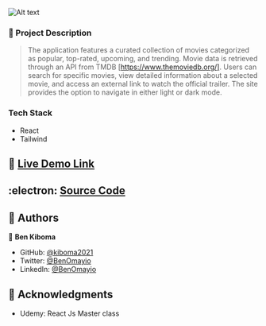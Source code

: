 <a name="readme-top"></a>

<!-- PROJECT DESCRIPTION -->
![Alt text](<Screenshot from 2024-01-17 07-56-05.png>)

### 📖 Project Description <a name="about-project"></a>

> The application features a curated collection of movies categorized as popular, top-rated, upcoming, and trending. Movie data is retrieved through an API from TMDB [https://www.themoviedb.org/]. Users can search for specific movies, view detailed information about a selected movie, and access an external link to watch the official trailer. The site provides the option to navigate in either light or dark mode.


### Tech Stack <a name="tech-stack"></a>

- React
- Tailwind


## 🚀 <a href="https://movie-ke.netlify.app/" target="_blank">Live Demo Link</a>

## :electron: <a href="https://github.com/kiboma2021/React-Movies_ke" target="_blank">Source Code</a>

## 👥 Authors <a name="authors"></a>

👤 **Ben Kiboma**

- GitHub: [@kiboma2021](https://github.com/kiboma2021)
- Twitter: [@BenOmayio](https://twitter.com/omayiobenj)
- LinkedIn: [@BenOmayio](https://www.linkedin.com/in/ben-kiboma/)


<!-- ACKNOWLEDGEMENTS -->

## 🙏 Acknowledgments <a name="acknowledgements"></a>

- Udemy: React Js Master class
